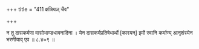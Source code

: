 +++
title = "411 क्षत्रियञ् चैव"

+++

न तु दासकर्मणा वासोभाण्डधावनादिना । येन दासकर्मप्रतिषेधार्थो [कारयन्] इमौ स्वानि कर्माण्य् आनृशंस्येन भरणीयाव् एव ॥ ८.४०९ ॥